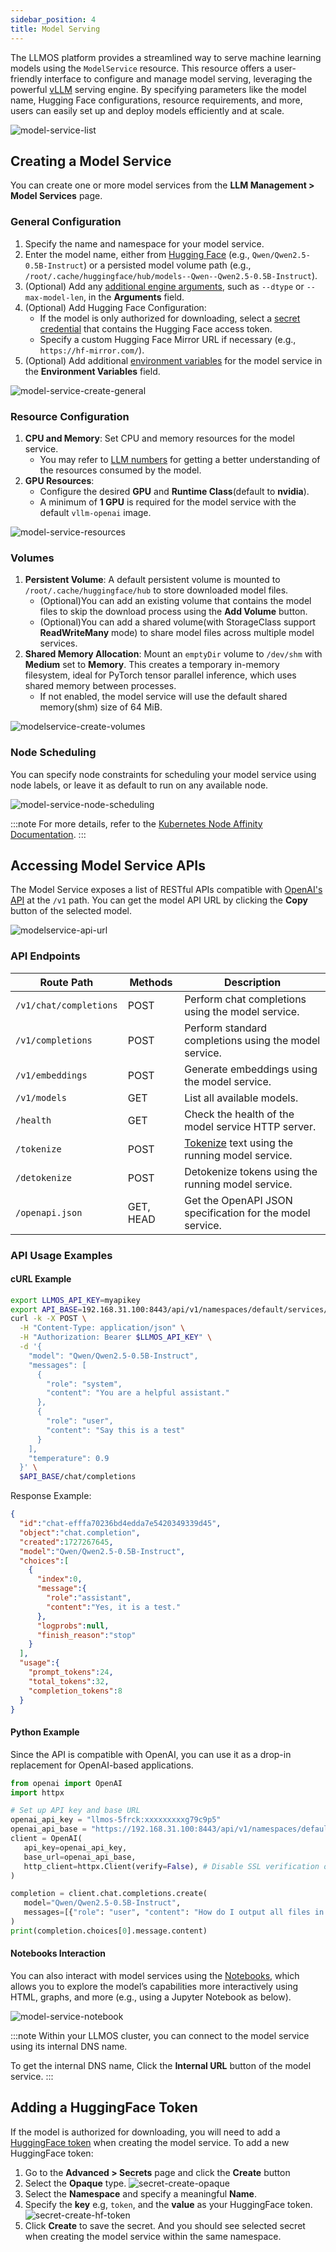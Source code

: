 ```yaml
---
sidebar_position: 4
title: Model Serving
---
```


The LLMOS platform provides a streamlined way to serve machine learning models using the `ModelService` resource. This resource offers a user-friendly interface to configure and manage model serving, leveraging the powerful [vLLM](https://docs.vllm.ai/en/latest/) serving engine. By specifying parameters like the model name, Hugging Face configurations, resource requirements, and more, users can easily set up and deploy models efficiently and at scale.

![model-service-list](/img/docs/modelservice-list.png)

## Creating a Model Service
You can create one or more model services from the **LLM Management > Model Services** page.

### General Configuration
1. Specify the name and namespace for your model service.
2. Enter the model name, either from [Hugging Face](https://huggingface.co/models) (e.g., `Qwen/Qwen2.5-0.5B-Instruct`) or a persisted model volume path (e.g., `/root/.cache/huggingface/hub/models--Qwen--Qwen2.5-0.5B-Instruct`).
3. (Optional) Add any [additional engine arguments](https://docs.vllm.ai/en/latest/models/engine_args.html), such as `--dtype` or `--max-model-len`, in the **Arguments** field.
4. (Optional) Add Hugging Face Configuration:
   - If the model is only authorized for downloading, select a [secret credential](#adding-a-huggingface-token) that contains the Hugging Face access token.
   - Specify a custom Hugging Face Mirror URL if necessary (e.g., `https://hf-mirror.com/`).
5. (Optional) Add additional [environment variables](https://docs.vllm.ai/en/latest/serving/env_vars.html) for the model service in the **Environment Variables** field.

![model-service-create-general](/img/docs/modelservice-create-general.png)

### Resource Configuration
1. **CPU and Memory**: Set CPU and memory resources for the model service.
   - You may refer to [LLM numbers](https://github.com/ray-project/llm-numbers) for getting a better understanding of the resources consumed by the model.
2. **GPU Resources**:
   - Configure the desired **GPU** and **Runtime Class**(default to **nvidia**).
   - A minimum of **1 GPU** is required for the model service with the default `vllm-openai` image.

![model-service-resources](/img/docs/modelservice-create-resources.png)

### Volumes
1. **Persistent Volume**: A default persistent volume is mounted to `/root/.cache/huggingface/hub` to store downloaded model files.
   - (Optional)You can add an existing volume that contains the model files to skip the download process using the **Add Volume** button.
   - (Optional)You can add a shared volume(with StorageClass support **ReadWriteMany** mode) to share model files across multiple model services.
2. **Shared Memory Allocation**: Mount an `emptyDir` volume to `/dev/shm` with **Medium** set to **Memory**. This creates a temporary in-memory filesystem, ideal for PyTorch tensor parallel inference, which uses shared memory between processes.
   - If not enabled, the model service will use the default shared memory(shm) size of 64 MiB.

![modelservice-create-volumes](/img/docs/modelservice-create-volumes.png)

### Node Scheduling
You can specify node constraints for scheduling your model service using node labels, or leave it as default to run on any available node.

![model-service-node-scheduling](/img/docs/modelservice-node-scheduling.png)

:::note
For more details, refer to the [Kubernetes Node Affinity Documentation](https://kubernetes.io/docs/concepts/scheduling-eviction/assign-pod-node/#node-affinity).
:::

## Accessing Model Service APIs
The Model Service exposes a list of RESTful APIs compatible with [OpenAI's API](https://platform.openai.com/docs/api-reference/introduction) at the `/v1` path. You can get the model API URL by clicking the **Copy** button of the selected model.

![modelservice-api-url](/img/docs/modelservice-api-url.png)

### API Endpoints
| Route Path               | Methods   | Description                                                                             |
|--------------------------|-----------|-----------------------------------------------------------------------------------------|
| `/v1/chat/completions`   | POST      | Perform chat completions using the model service.                                       |
| `/v1/completions`        | POST      | Perform standard completions using the model service.                                   |
| `/v1/embeddings`         | POST      | Generate embeddings using the model service.                                            |
| `/v1/models`             | GET       | List all available models.                                                              |
| `/health`                | GET       | Check the health of the model service HTTP server.                                      |
| `/tokenize`              | POST      | [Tokenize](https://platform.openai.com/tokenizer) text using the running model service. |
| `/detokenize`            | POST      | Detokenize tokens using the running model service.                                      |
| `/openapi.json`          | GET, HEAD | Get the OpenAPI JSON specification for the model service.                               |

### API Usage Examples
#### cURL Example
```bash
export LLMOS_API_KEY=myapikey
export API_BASE=192.168.31.100:8443/api/v1/namespaces/default/services/modelservice-qwen2:http/proxy/v1
curl -k -X POST \
  -H "Content-Type: application/json" \
  -H "Authorization: Bearer $LLMOS_API_KEY" \
  -d '{
    "model": "Qwen/Qwen2.5-0.5B-Instruct",
    "messages": [
      {
        "role": "system",
        "content": "You are a helpful assistant."
      },
      {
        "role": "user",
        "content": "Say this is a test"
      }
    ],
    "temperature": 0.9
  }' \
  $API_BASE/chat/completions
```

Response Example:
```json
{
  "id":"chat-efffa70236bd4edda7e5420349339d45",
  "object":"chat.completion",
  "created":1727267645,
  "model":"Qwen/Qwen2.5-0.5B-Instruct",
  "choices":[
    {
      "index":0,
      "message":{
        "role":"assistant",
        "content":"Yes, it is a test."
      },
      "logprobs":null,
      "finish_reason":"stop"
    }
  ],
  "usage":{
    "prompt_tokens":24,
    "total_tokens":32,
    "completion_tokens":8
  }
}
```

#### Python Example
Since the API is compatible with OpenAI, you can use it as a drop-in replacement for OpenAI-based applications.

```python
from openai import OpenAI
import httpx

# Set up API key and base URL
openai_api_key = "llmos-5frck:xxxxxxxxxg79c9p5"
openai_api_base = "https://192.168.31.100:8443/api/v1/namespaces/default/services/modelservice-qwen2:http/proxy/v1"
client = OpenAI(
   api_key=openai_api_key,
   base_url=openai_api_base,
   http_client=httpx.Client(verify=False), # Disable SSL verification or use a custom CA bundle.
)

completion = client.chat.completions.create(
   model="Qwen/Qwen2.5-0.5B-Instruct",
   messages=[{"role": "user", "content": "How do I output all files in a directory using Python?"}]
)
print(completion.choices[0].message.content)
```

#### Notebooks Interaction
You can also interact with model services using the [Notebooks](notebooks.md), which allows you to explore the model’s capabilities more interactively using HTML, graphs, and more (e.g., using a Jupyter Notebook as below).

![model-service-notebook](/img/docs/modelservice-notebook-example.png)

:::note
Within your LLMOS cluster, you can connect to the model service using its internal DNS name.

To get the internal DNS name, Click the **Internal URL** button of the model service.
:::


## Adding a HuggingFace Token
If the model is authorized for downloading, you will need to add a [HuggingFace token](https://huggingface.co/docs/hub/en/security-tokens) when creating the model service. To add a new HuggingFace token:
1. Go to the **Advanced > Secrets** page and click the **Create** button 
2. Select the **Opaque** type.
   ![secret-create-opaque](/img/docs/secret-types-opaque.png)
3. Select the **Namespace** and specify a meaningful **Name**.
4. Specify the **key** e.g, `token`, and the **value** as your HuggingFace token.
   ![secret-create-hf-token](/img/docs/secret-create-hf-token.png)
5. Click **Create** to save the secret. And you should see selected secret when creating the model service within the same namespace.
